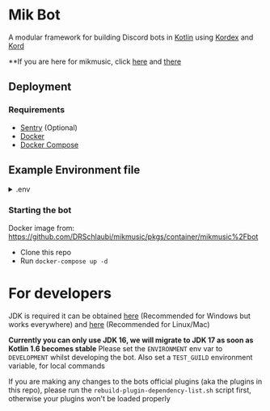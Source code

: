 # Mik Bot

A modular framework for building Discord bots in [Kotlin](https://kotlinlang.org)
using [Kordex](https://github.com/Kord-Extensions/kord-extensions/) and [Kord](https://github.com/kordlib)

**If you are here for mikmusic, click [here](music) and [there](mikmusic-bot)

## Deployment

### Requirements

- [Sentry](https://sentry.io) (Optional)
- [Docker](https://docs.docker.com/get-docker/)
- [Docker Compose](https://docs.docker.com/compose/install/)

## Example Environment file

<details>
<summary>.env</summary>

```properties
ENVIRONMENT=PRODUCTION
SENTRY_TOKEN=<>
DISCORD_TOKEN=<>
MONGO_URL=mongodb://bot:bot@mongo
MONGO_DATABASE=bot_prod
LOG_LEVEL=DEBUG
BOT_OWNERS=416902379598774273
OWNER_GUILD=<>
```

</details>

### Starting the bot

Docker image from: https://github.com/DRSchlaubi/mikmusic/pkgs/container/mikmusic%2Fbot

- Clone this repo
- Run `docker-compose up -d`

# For developers

JDK is required it can be obtained [here](https://adoptium.net) (Recommended for Windows but works everywhere)
and [here](https://sdkman.io/) (Recommended for Linux/Mac)

**Currently you can only use JDK 16, we will migrate to JDK 17 as soon as Kotlin 1.6 becomes stable**
Please set the `ENVIRONMENT` env var to `DEVELOPMENT` whilst developing the bot.
Also set a `TEST_GUILD` environment variable, for local commands

If you are making any changes to the bots official plugins (aka the plugins in this repo),
please run the `rebuild-plugin-dependency-list.sh` script first, otherwise your plugins won't be loaded properly
